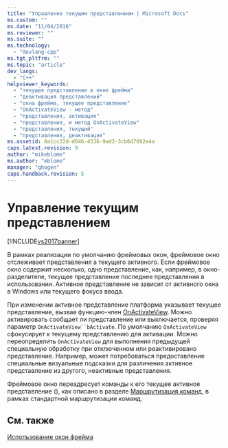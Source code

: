 ```yaml
---
title: "Управление текущим представлением | Microsoft Docs"
ms.custom: ""
ms.date: "11/04/2016"
ms.reviewer: ""
ms.suite: ""
ms.technology: 
  - "devlang-cpp"
ms.tgt_pltfrm: ""
ms.topic: "article"
dev_langs: 
  - "C++"
helpviewer_keywords: 
  - "текущее представление в окне фрейма"
  - "деактивация представлений"
  - "окна фрейма, текущее представление"
  - "OnActivateView - метод"
  - "представления, активация"
  - "представления, и метод OnActivateView"
  - "представления, текущий"
  - "представления, деактивация"
ms.assetid: 0a1cc22d-d646-4536-9ad2-3cb6d7092e4a
caps.latest.revision: 9
author: "mikeblome"
ms.author: "mblome"
manager: "ghogen"
caps.handback.revision: 5
---
```

# Управление текущим представлением
[!INCLUDE[vs2017banner](../assembler/inline/includes/vs2017banner.md)]

В рамках реализации по умолчанию фреймовых окон, фреймовое окно отслеживает представления a текущего активного.  Если фреймовое окно содержит несколько, одно представление, как, например, в окно\-разделителе, текущее представление последнее представления в использовании.  Активное представление не зависит от активного окна в Windows или текущего фокуса ввода.  
  
 При изменении активное представление платформа указывает текущее представление, вызвав функцию\-член [OnActivateView](../Topic/CView::OnActivateView.md).  Можно активировать сообщает ли представление или выключается, проверяя параметр `OnActivateView``bActivate`.  По умолчанию `OnActivateView` сфокусирует к текущему представлению для активации.  Можно переопределить `OnActivateView` для выполнения предыдущей специальную обработку при отключенном или реактивировано представление.  Например, может потребоваться предоставление специальные визуальные подсказки для различения активное представление из другого, неактивные представления.  
  
 Фреймовое окно переадресует команды к его текущее активное представление \(\), как описано в разделе [Маршрутизация команд](../mfc/command-routing.md), в рамках стандартной маршрутизации команд.  
  
## См. также  
 [Использование окон фрейма](../Topic/Using%20Frame%20Windows.md)